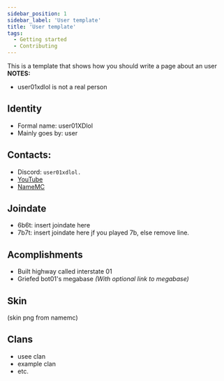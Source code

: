 ```yaml
---
sidebar_position: 1
sidebar_label: 'User template'
title: 'User template'
tags:
  - Getting started
  - Contributing
---
```


This is a template that shows how you should write a page about an user
**NOTES:**
* user01xdlol is not a real person

## Identity
* Formal name: user01XDlol
* Mainly goes by: user

## Contacts:
* Discord: `user01xdlol.`
* [YouTube](https://www.youtube.com/)
* [NameMC](https://namemc.com/)

## Joindate
* 6b6t: insert joindate here
* 7b7t: insert joindate here jf you played 7b, else remove line.

## Acomplishments
- Built highway called interstate 01
- Griefed bot01's megabase *(With optional link to megabase)*

## Skin
(skin png from namemc)

## Clans
- usee clan
- example clan
- etc.